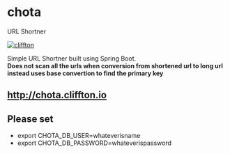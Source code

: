 # chota
URL Shortner

[![cliffton](https://circleci.com/gh/cliffton/chota.svg?style=svg&circle-token=8b9d431d354b832df798e1feb06aabce90496fd9)](https://circleci.com/gh/cliffton/chota.svg?style=svg&circle-token=8b9d431d354b832df798e1feb06aabce90496fd9)


Simple URL Shortner built using Spring Boot.   
**Does not scan all the urls when conversion from shortened url to long url instead uses base convertion to find the primary key**

## http://chota.cliffton.io


## Please set
- export CHOTA_DB_USER=whateverisname   
- export CHOTA_DB_PASSWORD=whateverispassword   
